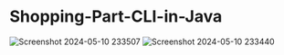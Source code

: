 # Shopping-Part-CLI-in-Java

![Screenshot 2024-05-10 233507](https://github.com/i-m-samarth-cs/Shopping-Part-CLI-in-Java/assets/156545091/723e181d-803d-4d61-8478-38bffc8df789)
![Screenshot 2024-05-10 233440](https://github.com/i-m-samarth-cs/Shopping-Part-CLI-in-Java/assets/156545091/662ac0d2-ced4-4d0c-8ad6-e6f03453c43e)
